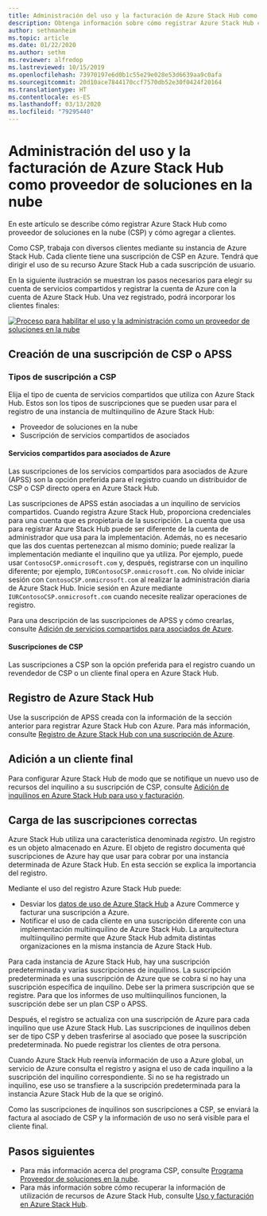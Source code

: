 ```yaml
---
title: Administración del uso y la facturación de Azure Stack Hub como proveedor de soluciones en la nube
description: Obtenga información sobre cómo registrar Azure Stack Hub como proveedor de soluciones en la nube (CSP) y cómo agregar clientes para la facturación.
author: sethmanheim
ms.topic: article
ms.date: 01/22/2020
ms.author: sethm
ms.reviewer: alfredop
ms.lastreviewed: 10/15/2019
ms.openlocfilehash: 73970197e6d0b1c55e29e028e53d6639aa9c0afa
ms.sourcegitcommit: 20d10ace7844170ccf7570db52e30f0424f20164
ms.translationtype: HT
ms.contentlocale: es-ES
ms.lasthandoff: 03/13/2020
ms.locfileid: "79295440"
---
```

# <a name="manage-usage-and-billing-for-azure-stack-hub-as-a-cloud-solution-provider"></a>Administración del uso y la facturación de Azure Stack Hub como proveedor de soluciones en la nube

En este artículo se describe cómo registrar Azure Stack Hub como proveedor de soluciones en la nube (CSP) y cómo agregar a clientes.

Como CSP, trabaja con diversos clientes mediante su instancia de Azure Stack Hub. Cada cliente tiene una suscripción de CSP en Azure. Tendrá que dirigir el uso de su recurso Azure Stack Hub a cada suscripción de usuario.

En la siguiente ilustración se muestran los pasos necesarios para elegir su cuenta de servicios compartidos y registrar la cuenta de Azure con la cuenta de Azure Stack Hub. Una vez registrado, podrá incorporar los clientes finales:

[![Proceso para habilitar el uso y la administración como un proveedor de soluciones en la nube](media/azure-stack-add-manage-billing-as-a-csp/process-add-useage-as-a-csp.png "Proceso para habilitar el uso y la administración como un proveedor de soluciones en la nube")](media/azure-stack-add-manage-billing-as-a-csp/process-add-useage-as-a-csp.png#lightbox)

## <a name="create-a-csp-or-apss-subscription"></a>Creación de una suscripción de CSP o APSS

### <a name="csp-subscription-types"></a>Tipos de suscripción a CSP

Elija el tipo de cuenta de servicios compartidos que utiliza con Azure Stack Hub. Estos son los tipos de suscripciones que se pueden usar para el registro de una instancia de multiinquilino de Azure Stack Hub:

- Proveedor de soluciones en la nube
- Suscripción de servicios compartidos de asociados

#### <a name="azure-partner-shared-services"></a>Servicios compartidos para asociados de Azure

Las suscripciones de los servicios compartidos para asociados de Azure (APSS) son la opción preferida para el registro cuando un distribuidor de CSP o CSP directo opera en Azure Stack Hub.

Las suscripciones de APSS están asociadas a un inquilino de servicios compartidos. Cuando registra Azure Stack Hub, proporciona credenciales para una cuenta que es propietaria de la suscripción. La cuenta que usa para registrar Azure Stack Hub puede ser diferente de la cuenta de administrador que usa para la implementación. Además, no es necesario que las dos cuentas pertenezcan al mismo dominio; puede realizar la implementación mediante el inquilino que ya utiliza. Por ejemplo, puede usar `ContosoCSP.onmicrosoft.com` y, después, registrarse con un inquilino diferente; por ejemplo, `IURContosoCSP.onmicrosoft.com`. No olvide iniciar sesión con `ContosoCSP.onmicrosoft.com` al realizar la administración diaria de Azure Stack Hub. Inicie sesión en Azure mediante `IURContosoCSP.onmicrosoft.com` cuando necesite realizar operaciones de registro.

Para una descripción de las suscripciones de APSS y cómo crearlas, consulte [Adición de servicios compartidos para asociados de Azure](/partner-center/shared-services).

#### <a name="csp-subscriptions"></a>Suscripciones de CSP

Las suscripciones a CSP son la opción preferida para el registro cuando un revendedor de CSP o un cliente final opera en Azure Stack Hub.

## <a name="register-azure-stack-hub"></a>Registro de Azure Stack Hub

Use la suscripción de APSS creada con la información de la sección anterior para registrar Azure Stack Hub con Azure. Para más información, consulte [Registro de Azure Stack Hub con una suscripción de Azure](azure-stack-registration.md).

## <a name="add-end-customer"></a>Adición a un cliente final

Para configurar Azure Stack Hub de modo que se notifique un nuevo uso de recursos del inquilino a su suscripción de CSP, consulte [Adición de inquilinos en Azure Stack Hub para uso y facturación](azure-stack-csp-howto-register-tenants.md).

## <a name="charge-the-right-subscriptions"></a>Carga de las suscripciones correctas

Azure Stack Hub utiliza una característica denominada *registro*. Un registro es un objeto almacenado en Azure. El objeto de registro documenta qué suscripciones de Azure hay que usar para cobrar por una instancia determinada de Azure Stack Hub. En esta sección se explica la importancia del registro.

Mediante el uso del registro Azure Stack Hub puede:

- Desviar los [datos de uso de Azure Stack Hub](azure-stack-billing-and-chargeback.md) a Azure Commerce y facturar una suscripción a Azure.
- Notificar el uso de cada cliente en una suscripción diferente con una implementación multiinquilino de Azure Stack Hub. La arquitectura multiinquilino permite que Azure Stack Hub admita distintas organizaciones en la misma instancia de Azure Stack Hub.

Para cada instancia de Azure Stack Hub, hay una suscripción predeterminada y varias suscripciones de inquilinos. La suscripción predeterminada es una suscripción de Azure que se cobra si no hay una suscripción específica de inquilino. Debe ser la primera suscripción que se registre. Para que los informes de uso multiinquilinos funcionen, la suscripción debe ser un plan CSP o APSS.

Después, el registro se actualiza con una suscripción de Azure para cada inquilino que use Azure Stack Hub. Las suscripciones de inquilinos deben ser de tipo CSP y deben trasferirse al asociado que posee la suscripción predeterminada. No puede registrar los clientes de otra persona.

Cuando Azure Stack Hub reenvía información de uso a Azure global, un servicio de Azure consulta el registro y asigna el uso de cada inquilino a la suscripción del inquilino correspondiente. Si no se ha registrado un inquilino, ese uso se transfiere a la suscripción predeterminada para la instancia Azure Stack Hub de la que se originó.

Como las suscripciones de inquilinos son suscripciones a CSP, se enviará la factura al asociado de CSP y la información de uso no será visible para el cliente final.

## <a name="next-steps"></a>Pasos siguientes

- Para más información acerca del programa CSP, consulte [Programa Proveedor de soluciones en la nube](https://partner.microsoft.com/solutions/microsoft-cloud-solutions).
- Para más información sobre cómo recuperar la información de utilización de recursos de Azure Stack Hub, consulte [Uso y facturación en Azure Stack Hub](azure-stack-billing-and-chargeback.md).
